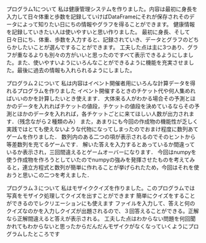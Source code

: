 プログラム1について
私は健康管理システムを作りました。内容は最初に身長を入力して日々体重と歩数を記録していけばDataFrameにそれが保存されそのデータによって知りたい日にちの情報やグラフを得ることができます。
健康情報を記録していきたい人は使いやすいと思い作りました。
最初に身長、そして日々日にち、体重、歩数を入力すると、記録されていき、データとグラフのどちらかしたいことが選んですることができます。
工夫した点は主に3つあり、グラフが重なるよりも別々の方がいいと思ったのですべて表示できるようにしました。また、使いやすいようにいろんなことができるように機能を充実させました。最後に過去の情報も入れられるようにしました。

プログラム２について
私は内容はイベント開催者用にいろんな計算データを得れるプログラムを作りました
イベント開催するときのチケット代や何人集めればいいのかを計算したいとき使えます．
大体来る人がわかる場合その予測とほかのデータを入れればチケットの値段，チケットの値段を決めているならその予測とほかのデータを入れれば，各チケットごとに来てほしい人数が出力されます．（残念ながら２種類のみ）
また，あまりにも今回の作成物の機能性が乏しく実践ではとても使えないような代物になってしまったのでおまけ程度に数列あてゲームを作りました．
数列内のある二つの項が表示されるのでそのヒントから等差数列を充てるゲームです．
解いた答えを入力するとあっているか間違っているか表示され，三回間違えるとゲームオーバーになります．
今回はnumpyを使う作成物を作ろうとしていたのでnumpyの強みを発揮させたものを考えてみると，連立方程式と数列が簡単に作れることが挙げられたため，今回はそれを使おうと思いこの二つを考えました．

プログラム３について
私はモザイククイズを作りました。このプログラムでは写真をモザイク処理してクイズを出すことができます
簡単にクイズをすることができるのでレクリエーションにも使えます
ファイルを入力して、答えと何のクイズなのかを入力しクイズが出題されるので、３回答えることができる。正解なら正解間違えると答えが表示される。
工夫した点はわからない問題を何回聞かれてもわからないと思ったからだんだんモザイクがなくなっていくようにプログラムしたところです
